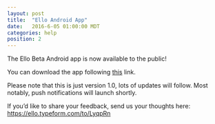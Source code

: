 ```yaml
---
layout: post
title:  "Ello Android App"
date:   2016-6-05 01:00:00 MDT
categories: help
position: 2
---
```


The Ello Beta Android app is now available to the public!

You can download the app following [this](https://play.google.com/store/apps/details?id=co.ello.ElloApp) link.

Please note that this is just version 1.0, lots of updates will follow. Most notably, push notifications will launch shortly.

If you’d like to share your feedback, send us your thoughts here: 
https://ello.typeform.com/to/LyqpRn
